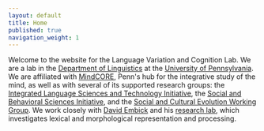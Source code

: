 ```yaml
---
layout: default
title: Home
published: true
navigation_weight: 1
---
```



Welcome to the website for the Language Variation and Cognition Lab. We are a lab in the [Department of Linguistics](https://www.ling.upenn.edu/) at the [University of Pennsylvania](https://www.upenn.edu/). We are affiliated with [MindCORE](https://mindcore.sas.upenn.edu/), Penn's hub for the integrative study of the mind, as well as with several of its supported research groups: the [Integrated Language Sciences and Technology Initiative](http://web.sas.upenn.edu/langscience/), the [Social and Behavioral Sciences Initiative](http://web.sas.upenn.edu/penn-sbsi/), and the [Social and Cultural Evolution Working Group](https://web.sas.upenn.edu/scew/). We work closely with [David Embick](https://www.ling.upenn.edu/~embick/) and his [research lab](http://web.sas.upenn.edu/embick-lab/), which investigates lexical and morphological representation and processing.

